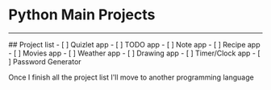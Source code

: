 # Python Main Projects
<hr>
## Project list
- [ ] Quizlet app
- [ ] TODO app
- [ ] Note app
- [ ] Recipe app
- [ ] Movies app
- [ ] Weather app
- [ ] Drawing app
- [ ] Timer/Clock app
- [ ] Password Generator

Once I finish all the project list I'll move to another programming language
